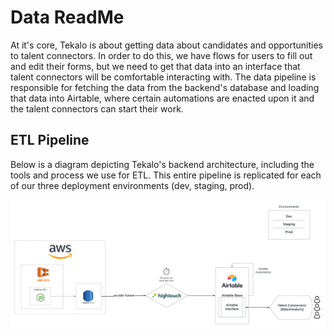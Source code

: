 # Data ReadMe

At it's core, Tekalo is about getting data about candidates and opportunities to talent connectors. In order to do this, we have flows for users to fill out and edit their forms, but we need to get that data into an interface that talent connectors will be comfortable interacting with. The data pipeline is responsible for fetching the data from the backend's database and loading that data into Airtable, where certain automations are enacted upon it and the talent connectors can start their work.

## ETL Pipeline

Below is a diagram depicting Tekalo's backend architecture, including the tools and process we use for ETL. This entire pipeline is replicated for each of our three deployment environments (dev, staging, prod).

![ETL Architecture Diagram](./media/tekalo_etl_architecture.png 'ETL Architecture')
